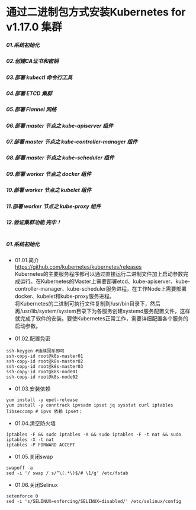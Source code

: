# **通过二进制包方式安装Kubernetes for v1.17.0 集群**
##### 01.系统初始化
##### 02.创建CA证书和密钥
##### 03.部署 kubectl 命令行工具
##### 04.部署 ETCD 集群
##### 05.部署 Flannel 网络
##### 06.部署 master 节点之 kube-apiserver 组件
##### 07.部署 master 节点之 kube-controller-manager 组件
##### 08.部署 master 节点之 kube-scheduler 组件
##### 09.部署 worker 节点之 docker 组件
##### 10.部署 worker 节点之 kubelet 组件
##### 11.部署 worker 节点之 kube-proxy 组件
##### 12.验证集群功能 完毕！

#
##### 01.系统初始化
- 01.01.简介  
https://github.com/kubernetes/kubernetes/releases  
Kubernetes的主要服务程序都可以通过直接运行二进制文件加上启动参数完成运行。在Kubernetes的Master上需要部署etcd、kube-apiserver、kube-controller-manager、kube-scheduler服务进程，在工作Node上需要部署docker、kubelet和kube-proxy服务进程。  
将Kubernetes的二进制可执行文件复制到/usr/bin目录下，然后再/usr/lib/system/system目录下为各服务创建systemd服务配置文件，这样就完成了软件的安装。要使Kubernetes正常工作，需要详细配置各个服务的启动参数。  

 - 01.02.配置免密  
```shell script
ssh-keygen #连续回车即可   
ssh-copy-id root@k8s-master01  
ssh-copy-id root@k8s-master02  
ssh-copy-id root@k8s-master03  
ssh-copy-id root@k8s-node01  
ssh-copy-id root@k8s-node02  
```
- 01.03.安装依赖
```shell script
yum install -y epel-release
yum install -y conntrack ipvsadm ipset jq sysstat curl iptables libseccomp # ipvs 依赖 ipset；
```

 - 01.04.清空防火墙
 ```shell script
iptables -F && sudo iptables -X && sudo iptables -F -t nat && sudo iptables -X -t nat
iptables -P FORWARD ACCEPT
```

 - 01.05.关闭swap
 ```shell script
swapoff -a
sed -i '/ swap / s/^\(.*\)$/# \1/g' /etc/fstab
```

 - 01.06.关闭Selinux
 ```shell script
setenforce 0
sed -i 's/SELINUX=enforcing/SELINUX=disabled/' /etc/selinux/config
```

